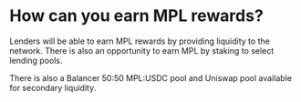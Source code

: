 # How can you earn MPL rewards?

Lenders will be able to earn MPL rewards by providing liquidity to the network. There is also an opportunity to earn MPL by staking to select lending pools.

There is also a Balancer 50:50 MPL:USDC pool and Uniswap pool available for secondary liquidity.

